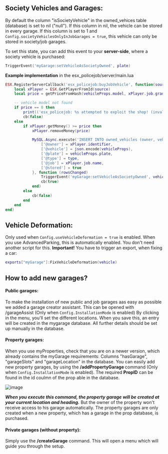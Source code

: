 ## **Society Vehicles and Garages:**
By default the column "isSocietyVehicle" in the owned_vehices table (database) is set to nil ("null").
If this column in nil, the vehicle can be stored in every garage.
If this column is set to 1 and ```Config.societyVehiclesOnlyInJobGarages = true```, this vehicle can only be stored in society/job garages.

To set this state, you can add this event to your **server-side**, where a society vehicle is purchased:
```lua
TriggerEvent('myGarage:setVehicleAsSocietyOwned', plate)
```
**Example implementation** in the esx_policejob/server/main.lua
```lua
ESX.RegisterServerCallback('esx_policejob:buyJobVehicle', function(source, cb, vehicleProps, type)
	local xPlayer = ESX.GetPlayerFromId(source)
	local price = getPriceFromHash(vehicleProps.model, xPlayer.job.grade_name, type)

	-- vehicle model not found
	if price == 0 then
		print(('esx_policejob: %s attempted to exploit the shop! (invalid vehicle model)'):format(xPlayer.identifier))
		cb(false)
	else
		if xPlayer.getMoney() >= price then
			xPlayer.removeMoney(price)

			MySQL.Async.execute('INSERT INTO owned_vehicles (owner, vehicle, plate, type, job, `stored`) VALUES (@owner, @vehicle, @plate, @type, @job, @stored)', {
				['@owner'] = xPlayer.identifier,
				['@vehicle'] = json.encode(vehicleProps),
				['@plate'] = vehicleProps.plate,
				['@type'] = type,
				['@job'] = xPlayer.job.name,
				['@stored'] = true
			}, function (rowsChanged)
				TriggerEvent('myGarage:setVehicleAsSocietyOwned', vehicleProps.plate)
				cb(true)
			end)
		else
			cb(false)
		end
	end
end)
```



## **Vehicle Deformation:**
Only used when ```Config.useVehicleDeformation = true``` is enabled. When you use AdvancedParking, this is automatically enabled.
You don't need another script for this.
**Important!** You have to trigger an export, when fixing a car:
```lua
exports["myGarage"]:FixVehicleDeformation(vehicle)
```



## **How to add new garages?**
#### Public garages: 
To make the installation of new public and job garages aas easy as possible we added a garage creator assistant. 
This can be opened with /garageAssist (Only when ```Config.InstallationMode``` is enabled)
By clicking in the menu, you'll set the different locations. When you save this, an entry will be created in the mygarage database. 
All further details should be set up manually in the database.

#### Property garages:
When you use myProperties, check that you are on a newer version, which already contains the myGarage requirements: Columns "hasGarage", "garageSlots" and "garageLocation" in the database. 
You can easily add new property garages, by using the **/addPropertyGarage <PropID> <GarageSlots>** command (Only when ```Config.InstallationMode``` is enabled). 
The required **PropID** can be found in the id coulmn of the prop able in the database. 

![image](https://user-images.githubusercontent.com/55956668/151700400-7842a6fb-e2db-4dea-bb56-3c6bac78e428.png)

***When you execute this command, the property garage will be created at your current location and heading.***
But the owner of the property won't receive access to his garage automatically. The property garages are only created when a new property, which has a garage in the prop database, is purchased.
	
#### Private garages (without property):
Simply use the **/createGarage** command. This will open a menu which will guide you through the setup.
